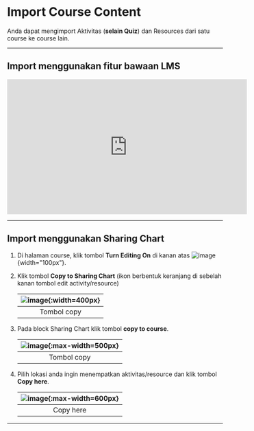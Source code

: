 # Import Course Content

Anda dapat mengimport Aktivitas (**selain Quiz**) dan Resources dari satu course ke course lain.

--------------------

## Import menggunakan fitur bawaan LMS

<iframe width="560" height="315" src="https://www.youtube.com/embed/z-t-FEG75as" frameborder="0" allow="accelerometer; autoplay; clipboard-write; encrypted-media; gyroscope; picture-in-picture" allowfullscreen></iframe>

------------------

## Import menggunakan Sharing Chart

1. Di halaman course, klik tombol **Turn Editing On** di kanan atas ![image](/lms/img/course/turn.png){width="100px"}.
2. Klik tombol **Copy to Sharing Chart** (ikon berbentuk keranjang di sebelah kanan tombol edit activity/resource)

    | ![image](/lms/img/import/btn-sc.png){:width=400px} |
    | :---------: |
    | Tombol copy |

3. Pada block Sharing Chart klik tombol **copy to course**.

    | ![image](/lms/img/import/copy.png){:max-width=500px} |
    | :---------: |
    | Tombol copy |

4. Pilih lokasi anda ingin menempatkan aktivitas/resource dan klik tombol **Copy here**.

    | ![image](/lms/img/import/paste.png){:max-width=600px} |
    | :---------: |
    | Copy here |

------------------------
